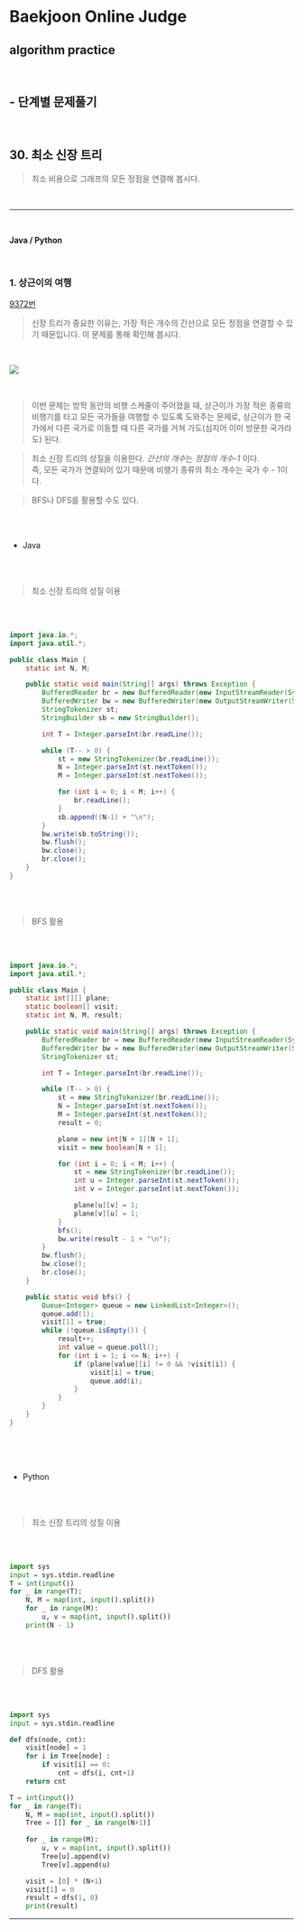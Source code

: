 # Baekjoon Online Judge

## algorithm practice
<br>

## - 단계별 문제풀기
<br>

## 30. 최소 신장 트리

> 최소 비용으로 그래프의 모든 정점을 연결해 봅시다.

<br>

---

<br>

**Java / Python**

<br>

### 1. 상근이의 여행
[9372번](https://www.acmicpc.net/problem/9372) 
> 신장 트리가 중요한 이유는, 가장 적은 개수의 간선으로 모든 정점을 연결할 수 있기 때문입니다. 이 문제를 통해 확인해 봅시다.

<br>

![](https://images.velog.io/images/jini_eun/post/23d23414-8f8b-4f52-8e06-44283f70873a/image.png)

<br>

> 이번 문제는 방학 동안의 비행 스케줄이 주어졌을 때, 상근이가 가장 적은 종류의 비행기를 타고 모든 국가들을 여행할 수 있도록 도와주는 문제로, 상근이가 한 국가에서 다른 국가로 이동할 때 다른 국가를 거쳐 가도(심지어 이미 방문한 국가라도) 된다.

> 최소 신장 트리의 성질을 이용한다. *간선의 개수*는 *정점의 개수-1* 이다. <br> 즉, 모든 국가가 연결되어 있기 때문에 비행기 종류의 최소 개수는 국가 수 - 1이다.

> BFS나 DFS를 활용할 수도 있다.

<br><br>

- Java

<br><br>

> 최소 신장 트리의 성질 이용

<br><br>

```java
import java.io.*;
import java.util.*;

public class Main {
	static int N, M;

	public static void main(String[] args) throws Exception {
		BufferedReader br = new BufferedReader(new InputStreamReader(System.in));
		BufferedWriter bw = new BufferedWriter(new OutputStreamWriter(System.out));
		StringTokenizer st;
		StringBuilder sb = new StringBuilder();

		int T = Integer.parseInt(br.readLine());

		while (T-- > 0) {
			st = new StringTokenizer(br.readLine());
			N = Integer.parseInt(st.nextToken());
			M = Integer.parseInt(st.nextToken());

			for (int i = 0; i < M; i++) {
				br.readLine();
			}
			sb.append((N-1) + "\n");
		}
		bw.write(sb.toString());
		bw.flush();
		bw.close();
		br.close();
	}
}
```

<br><br>

> BFS 활용

<br><br>

```java
import java.io.*;
import java.util.*;

public class Main {
	static int[][] plane;
	static boolean[] visit;
	static int N, M, result;

	public static void main(String[] args) throws Exception {
		BufferedReader br = new BufferedReader(new InputStreamReader(System.in));
		BufferedWriter bw = new BufferedWriter(new OutputStreamWriter(System.out));
		StringTokenizer st;

		int T = Integer.parseInt(br.readLine());

		while (T-- > 0) {
			st = new StringTokenizer(br.readLine());
			N = Integer.parseInt(st.nextToken());
			M = Integer.parseInt(st.nextToken());
			result = 0;

			plane = new int[N + 1][N + 1];
			visit = new boolean[N + 1];

			for (int i = 0; i < M; i++) {
				st = new StringTokenizer(br.readLine());
				int u = Integer.parseInt(st.nextToken());
				int v = Integer.parseInt(st.nextToken());

				plane[u][v] = 1;
				plane[v][u] = 1;
			}
			bfs();
			bw.write(result - 1 + "\n");
		}
		bw.flush();
		bw.close();
		br.close();
	}

	public static void bfs() {
		Queue<Integer> queue = new LinkedList<Integer>();
		queue.add(1);
		visit[1] = true;
		while (!queue.isEmpty()) {
			result++;
			int value = queue.poll();
			for (int i = 1; i <= N; i++) {
				if (plane[value][i] != 0 && !visit[i]) {
					visit[i] = true;
					queue.add(i);
				}
			}
		}
	}
}
```

<br><br><br>

- Python 

<br><br>

> 최소 신장 트리의 성질 이용

<br><br>

```python
import sys
input = sys.stdin.readline
T = int(input())
for _ in range(T):
    N, M = map(int, input().split())
    for _ in range(M):
        u, v = map(int, input().split())
    print(N - 1)
```

<br><br>

> DFS 활용

<br><br>

```python
import sys
input = sys.stdin.readline

def dfs(node, cnt):
    visit[node] = 1
    for i in Tree[node] :
        if visit[i] == 0:
            cnt = dfs(i, cnt+1)
    return cnt

T = int(input())
for _ in range(T):
    N, M = map(int, input().split())
    Tree = [[] for _ in range(N+1)]
    
    for _ in range(M):
        u, v = map(int, input().split())
        Tree[u].append(v)
        Tree[v].append(u)

    visit = [0] * (N+1)
    visit[1] = 0
    result = dfs(1, 0)
    print(result)
```

---

<br>
